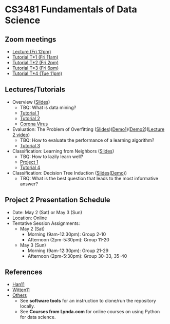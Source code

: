 # CS3481 Fundamentals of Data Science

## Zoom meetings

- [Lecture (Fri 12pm)](https://canvas.cityu.edu.hk/courses/32828/external_tools/1075)
- [Tutorial T\*1 (Fri 11am)](https://canvas.cityu.edu.hk/courses/32828/external_tools/1075)
- [Tutorial T\*2 (Fri 2pm)](https://canvas.cityu.edu.hk/courses/32828/external_tools/1075)
- [Tutorial T\*3 (Fri 6pm)](https://canvas.cityu.edu.hk/courses/32828/external_tools/1075)
- [Tutorial T\*4 (Tue 11pm)](https://canvas.cityu.edu.hk/courses/32828/external_tools/1075)

## Lectures/Tutorials

- Overview ([Slides](https://portland-my.sharepoint.com/:p:/g/personal/chaozhao6-c_ad_cityu_edu_hk/EUFq0nbl5tFHpKsbY0rwqcsBRy2ANsxS0CP_4O4TrZ1qwg?e=zY3455))
  - TBQ: What is data mining?
  - [Tutorial 1](./CS3481_Tutorial_1.ipynb)
  - [Tutorial 2](./CS3481_Tutorial_2.ipynb)
  - [Corona Virus](./CS3481_Coronavirus.ipynb)
- Evaluation: The Problem of Overfitting ([Slides](https://portland-my.sharepoint.com/:p:/g/personal/chaozhao6-c_ad_cityu_edu_hk/ER0JRhCMp0JMob9Qa7Sp1DIBkQK2WiYu3ybJhUqryuKWNg?e=QZ9JHo))([Demo1](./CS3481_Unbiased_estimate.ipynb))([Demo2](./CS3481_Biased_estimate.ipynb))([Lecture 2 video](https://cityu.zoom.us/rec/share/-JxVE-DJ2WdLbK_N1B7NC4EsPIrKeaa8gCQe_vNeyxz3gRJW2de9xtP80M_7pViD))
  - TBQ: How to evaluate the performance of a learning algorithm?
  - [Tutorial 3](./CS3481_Tutorial_3.ipynb)
- Classification: Learning from Neighbors ([Slides](https://portland-my.sharepoint.com/:p:/g/personal/chaozhao6-c_ad_cityu_edu_hk/EXxoh501hWpEix3mv_nc9wEBBaHyhFg1S415B3nqq0pwsA?e=LLUNk5))
  - TBQ: How to lazily learn well?
  - [Project 1](./CS3481_Project_1.ipynb)
  - [Tutorial 4](./CS3481_Tutorial_4.ipynb)
- Classification: Decision Tree Induction ([Slides](https://portland-my.sharepoint.com/:p:/g/personal/chaozhao6-c_ad_cityu_edu_hk/EeYvKK-sXfZGkw5Mmo6rTeYBOQzk3_PDGkQjxzA6t2YUcQ?e=djcQ9z)([Demo](./CS3481_Information_Quantities_for_Decision_Tree.ipynb)))
  - TBQ: What is the best question that leads to the most informative answer?

## Project 2 Presentation Schedule
- Date: May 2 (Sat) or May 3 (Sun)
- Location: Online
- Tentative Session Assignments:
  - May 2 (Sat)
    - Morning (9am-12:30pm): Group 2-10
    - Afternoon (2pm-5:30pm): Group 11-20
  - May 3 (Sun)
    - Morning (9am-12:30pm): Group 21-29
    - Afternoon (2pm-5:30pm): Group 30-33, 35-40

## References

- [Han11](http://www.sciencedirect.com/science/book/9780123814791)
- [Witten11](http://ebookcentral.proquest.com/lib/cityuhk/detail.action?docID=634862)
- [Others](./CS3481_References.ipynb)
  - See **software tools** for an instruction to clone/run the repository locally.
  - See **Courses from Lynda.com** for online courses on using Python for data science.
